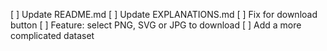 [ ] Update README.md
[ ] Update EXPLANATIONS.md
[ ] Fix for download button
[ ] Feature: select PNG, SVG or JPG to download
[ ] Add a more complicated dataset
